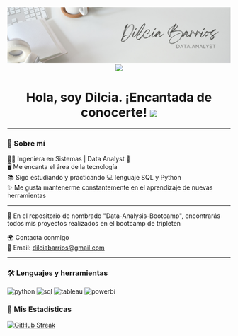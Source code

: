 

<div id="header" align="center">
  <img decoding="async" src="https://github.com/dilciabarrios/dilciabarrios/blob/main/banner_dilcia.png" width="800"/>
</div>

<div align="center">
  <a href="https://www.linkedin.com/in/dilciabarriosc/">
    <img src="https://img.shields.io/badge/LinkedIn-0077B5?style=for-the-badge&logo=linkedin&logoColor=white"/>
  </a>
</div>

<div align="center">
  <h1>
    Hola, soy Dilcia. ¡Encantada de conocerte!
    <img decoding="async" src="https://media.giphy.com/media/hvRJCLFzcasrR4ia7z/giphy.gif" width="30px"/>
  </h1>
</div>

<hr> <!-- Línea divisoria horizontal -->

### 🌟 Sobre mí

👩‍💻&nbsp;Ingeniera en Sistemas | Data Analyst 🚀  
🖥️&nbsp;Me encanta el área de la tecnología  
📚&nbsp;Sigo estudiando y practicando 💻&nbsp;lenguaje SQL y Python  
✨&nbsp;Me gusta mantenerme constantemente en el aprendizaje de nuevas herramientas

<hr> <!-- Línea divisoria horizontal -->

📌&nbsp;En el repositorio de nombrado "Data-Analysis-Bootcamp", encontrarás todos mis proyectos realizados en el bootcamp de tripleten
 
🌍 Contacta conmigo  
📧 Email: dilciabarrios@gmail.com

<hr> <!-- Línea divisoria horizontal -->

### 🛠️ Lenguajes y herramientas 

<div id="header" align="left">
    <img decoding="async" src="https://img.shields.io/badge/Python-3776AB?style=for-the-badge&logo=python&logoColor=white" alt="python"/>
    <img decoding="async" src="https://img.shields.io/badge/SQL-CC2927?style=for-the-badge&logo=database&logoColor=white" alt="sql"/>
    <img decoding="async" src="https://img.shields.io/badge/Tableau-E97627?style=for-the-badge&logo=tableau&logoColor=white" alt="tableau"/>
    <img decoding="async" src="https://img.shields.io/badge/Power_BI-FFBE00?style=for-the-badge&logo=Power-BI&logoColor=white" alt="powerbi"/>
</div>

### 📌 Mis Estadísticas
[![GitHub Streak](http://github-readme-streak-stats.herokuapp.com?user=noelianav91&theme=dark&background=000000)](https://git.io/streak-stats)
